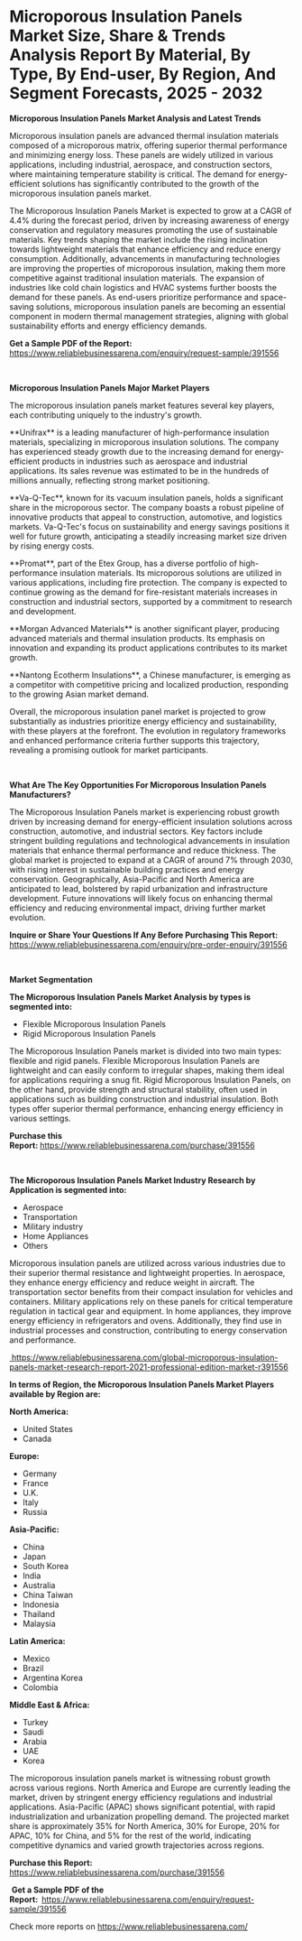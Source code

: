 <p><h1>Microporous Insulation Panels Market Size, Share & Trends Analysis Report By Material, By Type, By End-user, By Region, And Segment Forecasts, 2025 - 2032</h1></p><p><strong>Microporous Insulation Panels Market Analysis and Latest Trends</strong></p>
<p><p>Microporous insulation panels are advanced thermal insulation materials composed of a microporous matrix, offering superior thermal performance and minimizing energy loss. These panels are widely utilized in various applications, including industrial, aerospace, and construction sectors, where maintaining temperature stability is critical. The demand for energy-efficient solutions has significantly contributed to the growth of the microporous insulation panels market.</p><p>The Microporous Insulation Panels Market is expected to grow at a CAGR of 4.4% during the forecast period, driven by increasing awareness of energy conservation and regulatory measures promoting the use of sustainable materials. Key trends shaping the market include the rising inclination towards lightweight materials that enhance efficiency and reduce energy consumption. Additionally, advancements in manufacturing technologies are improving the properties of microporous insulation, making them more competitive against traditional insulation materials. The expansion of industries like cold chain logistics and HVAC systems further boosts the demand for these panels. As end-users prioritize performance and space-saving solutions, microporous insulation panels are becoming an essential component in modern thermal management strategies, aligning with global sustainability efforts and energy efficiency demands.</p></p>
<p><strong>Get a Sample PDF of the Report:&nbsp;</strong> <a href="https://www.reliablebusinessarena.com/enquiry/request-sample/391556?utm_campaign=1835&utm_medium=2&utm_source=Github&utm_content=ia&utm_term=16012025&utm_id=microporous-insulation-panels">https://www.reliablebusinessarena.com/enquiry/request-sample/391556</a></p>
<p>&nbsp;</p>
<p><strong>Microporous Insulation Panels Major Market Players</strong></p>
<p><p>The microporous insulation panels market features several key players, each contributing uniquely to the industry's growth. </p><p>**Unifrax** is a leading manufacturer of high-performance insulation materials, specializing in microporous insulation solutions. The company has experienced steady growth due to the increasing demand for energy-efficient products in industries such as aerospace and industrial applications. Its sales revenue was estimated to be in the hundreds of millions annually, reflecting strong market positioning.</p><p>**Va-Q-Tec**, known for its vacuum insulation panels, holds a significant share in the microporous sector. The company boasts a robust pipeline of innovative products that appeal to construction, automotive, and logistics markets. Va-Q-Tec's focus on sustainability and energy savings positions it well for future growth, anticipating a steadily increasing market size driven by rising energy costs.</p><p>**Promat**, part of the Etex Group, has a diverse portfolio of high-performance insulation materials. Its microporous solutions are utilized in various applications, including fire protection. The company is expected to continue growing as the demand for fire-resistant materials increases in construction and industrial sectors, supported by a commitment to research and development.</p><p>**Morgan Advanced Materials** is another significant player, producing advanced materials and thermal insulation products. Its emphasis on innovation and expanding its product applications contributes to its market growth. </p><p>**Nantong Ecotherm Insulations**, a Chinese manufacturer, is emerging as a competitor with competitive pricing and localized production, responding to the growing Asian market demand.</p><p>Overall, the microporous insulation panel market is projected to grow substantially as industries prioritize energy efficiency and sustainability, with these players at the forefront. The evolution in regulatory frameworks and enhanced performance criteria further supports this trajectory, revealing a promising outlook for market participants.</p></p>
<p>&nbsp;</p>
<p><strong>What Are The Key Opportunities For Microporous Insulation Panels Manufacturers?</strong></p>
<p><p>The Microporous Insulation Panels market is experiencing robust growth driven by increasing demand for energy-efficient insulation solutions across construction, automotive, and industrial sectors. Key factors include stringent building regulations and technological advancements in insulation materials that enhance thermal performance and reduce thickness. The global market is projected to expand at a CAGR of around 7% through 2030, with rising interest in sustainable building practices and energy conservation. Geographically, Asia-Pacific and North America are anticipated to lead, bolstered by rapid urbanization and infrastructure development. Future innovations will likely focus on enhancing thermal efficiency and reducing environmental impact, driving further market evolution.</p></p>
<p><strong>Inquire or Share Your Questions If Any Before Purchasing This Report:</strong> <a href="https://www.reliablebusinessarena.com/enquiry/pre-order-enquiry/391556?utm_campaign=1835&utm_medium=2&utm_source=Github&utm_content=ia&utm_term=16012025&utm_id=microporous-insulation-panels">https://www.reliablebusinessarena.com/enquiry/pre-order-enquiry/391556</a></p>
<p>&nbsp;</p>
<p><strong>Market Segmentation</strong></p>
<p><strong>The Microporous Insulation Panels Market Analysis by types is segmented into:</strong></p>
<p><ul><li>Flexible Microporous Insulation Panels</li><li>Rigid Microporous Insulation Panels</li></ul></p>
<p><p>The Microporous Insulation Panels market is divided into two main types: flexible and rigid panels. Flexible Microporous Insulation Panels are lightweight and can easily conform to irregular shapes, making them ideal for applications requiring a snug fit. Rigid Microporous Insulation Panels, on the other hand, provide strength and structural stability, often used in applications such as building construction and industrial insulation. Both types offer superior thermal performance, enhancing energy efficiency in various settings.</p></p>
<p><strong>Purchase this Report:&nbsp;</strong><a href="https://www.reliablebusinessarena.com/purchase/391556?utm_campaign=1835&utm_medium=2&utm_source=Github&utm_content=ia&utm_term=16012025&utm_id=microporous-insulation-panels">https://www.reliablebusinessarena.com/purchase/391556</a></p>
<p>&nbsp;</p>
<p><strong>The Microporous Insulation Panels Market Industry Research by Application is segmented into:</strong></p>
<p><ul><li>Aerospace</li><li>Transportation</li><li>Military industry</li><li>Home Appliances</li><li>Others</li></ul></p>
<p><p>Microporous insulation panels are utilized across various industries due to their superior thermal resistance and lightweight properties. In aerospace, they enhance energy efficiency and reduce weight in aircraft. The transportation sector benefits from their compact insulation for vehicles and containers. Military applications rely on these panels for critical temperature regulation in tactical gear and equipment. In home appliances, they improve energy efficiency in refrigerators and ovens. Additionally, they find use in industrial processes and construction, contributing to energy conservation and performance.</p></p>
<p><a href="https://www.reliablebusinessarena.com/global-microporous-insulation-panels-market-research-report-2021-professional-edition-market-r391556?utm_campaign=1835&utm_medium=2&utm_source=Github&utm_content=ia&utm_term=16012025&utm_id=microporous-insulation-panels">&nbsp;https://www.reliablebusinessarena.com/global-microporous-insulation-panels-market-research-report-2021-professional-edition-market-r391556</a></p>
<p><strong>In terms of Region, the Microporous Insulation Panels Market Players available by Region are:</strong></p>
<p>
    <p> <strong> North America: </strong>
        <ul>
            <li>United States</li>
            <li>Canada</li>
        </ul>
        </p> 
    <p> <strong> Europe: </strong>
        <ul>
            <li>Germany</li>
            <li>France</li>
            <li>U.K.</li>
            <li>Italy</li>
            <li>Russia</li>
        </ul>
        </p> 
    <p> <strong> Asia-Pacific: </strong>
        <ul>
            <li>China</li>
            <li>Japan</li>
            <li>South Korea</li>
            <li>India</li>
            <li>Australia</li>
            <li>China Taiwan</li>
            <li>Indonesia</li>
            <li>Thailand</li>
            <li>Malaysia</li>
        </ul>
        </p> 
    <p> <strong> Latin America: </strong>
        <ul>
            <li>Mexico</li>
            <li>Brazil</li>
            <li>Argentina Korea</li>
            <li>Colombia</li>
        </ul>
        </p> 
    <p> <strong> Middle East & Africa: </strong>
        <ul>
            <li>Turkey</li>
            <li>Saudi</li>
            <li>Arabia</li>
            <li>UAE</li>
            <li>Korea</li>
        </ul>
    </p>
    </p>
<p><p>The microporous insulation panels market is witnessing robust growth across various regions. North America and Europe are currently leading the market, driven by stringent energy efficiency regulations and industrial applications. Asia-Pacific (APAC) shows significant potential, with rapid industrialization and urbanization propelling demand. The projected market share is approximately 35% for North America, 30% for Europe, 20% for APAC, 10% for China, and 5% for the rest of the world, indicating competitive dynamics and varied growth trajectories across regions.</p></p>
<p><strong>Purchase this Report: </strong><a href="https://www.reliablebusinessarena.com/purchase/391556?utm_campaign=1835&utm_medium=2&utm_source=Github&utm_content=ia&utm_term=16012025&utm_id=microporous-insulation-panels">https://www.reliablebusinessarena.com/purchase/391556</a></p>
<p>&nbsp;<strong>Get a Sample PDF of the Report:&nbsp;&nbsp;</strong><a href="https://www.reliablebusinessarena.com/enquiry/request-sample/391556?utm_campaign=1835&utm_medium=2&utm_source=Github&utm_content=ia&utm_term=16012025&utm_id=microporous-insulation-panels">https://www.reliablebusinessarena.com/enquiry/request-sample/391556</a></p>
<p><strong></strong></p>
<p>Check more reports on <a href="https://www.reliablebusinessarena.com/?utm_campaign=1835&utm_medium=2&utm_source=Github&utm_content=ia&utm_term=16012025&utm_id=microporous-insulation-panels">https://www.reliablebusinessarena.com/</a></p>